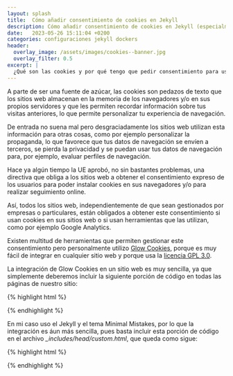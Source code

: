 ```yaml
---
layout: splash 
title:  Cómo añadir consentimiento de cookies en Jekyll
description: Cómo añadir consentimiento de cookies en Jekyll (especialmente indicado para "Minimal Mistakes")
date:   2023-05-26 15:11:04 +0200
categories: configuraciones jekyll dockers 
header:
  overlay_image: /assets/images/cookies--banner.jpg
  overlay_filter: 0.5 
excerpt: |
  ¿Qué son las cookies y por qué tengo que pedir consentimiento para usarlas?
---
```

A parte de ser una fuente de azúcar, las cookies son pedazos de texto que los sitios web almacenan en la memoria de los navegadores y/o en sus propios servidores y que les permiten recordar información sobre tus visitas anteriores, lo que 
permite personalizar tu experiencia de navegación. 

De entrada no suena mal pero desgraciadamente los sitios web utilizan esta información para otras cosas, como por ejemplo personalizar la propaganda, lo que favorece que tus datos de navegación se envíen a terceros, se pierda la privacidad 
y se puedan usar tus datos de navegación para, por ejemplo, evaluar perfiles de navegación.

Hace ya algún tiempo la UE aprobó, no sin bastantes problemas, una directiva que obliga a los sitios web a obtener el consentimiento expreso de los usuarios para poder instalar cookies en sus navegadores y/o para realizar seguimiento online.

Así, todos los sitios web, independientemente de que sean gestionados por empresas o particulares, están obligados a obtener este consentimiento si usan cookies en sus sitios web o si usan herramientas que las utilizan, como por ejemplo Google Analytics.

Existen multitud de herramientas que permiten gestionar este consentimiento pero personalmente utilizo [Glow Cookies](https://github.com/manucaralmo/GlowCookies), porque es muy fácil de integrar en cualquier sitio web y porque usa la [licencia GPL 3.0](https://es.wikipedia.org/wiki/GNU_General_Public_License). 

La integración de Glow Cookies en un sitio web es muy sencilla, ya que simplemente deberemos incluir la siguiente porción de código en todas las páginas de nuestro sitio:

{% highlight html %}
<script src="https://cdn.jsdelivr.net/gh/manucaralmo/GlowCookies@3.1.8/src/glowCookies.min.js"></script>

<script>
    glowCookies.start('es', {
        style: 1,
        analytics: 'G-XXXXXXXXXXXXXXX',
        policyLink: 'https://link-to-your-policy.com',
        hideAfterClick: true,
        position: 'right'
    });
</script>
{% endhighlight %}

En mi caso uso el Jekyll y el tema Minimal Mistakes, por lo que la integración es áun más sencilla, pues basta incluir esta porción de código en el archivo *_includes/head/custom.html*, que queda como sigue:

{% highlight html %}
<!-- start custom head snippets -->

<script src="https://cdn.jsdelivr.net/gh/manucaralmo/GlowCookies@3.1.8/src/glowCookies.min.js"></script>
<script>
    glowCookies.start('es', {
        style: 1,
        analytics: 'G-XXXXXXXXXXXXXXX',
        policyLink: 'https://link-to-your-policy.com',
        hideAfterClick: true,
        position: 'right'
    });
</script>

<!-- insert favicons. use https://realfavicongenerator.net/ -->

<!-- end custom head snippets -->
{% endhighlight %}
